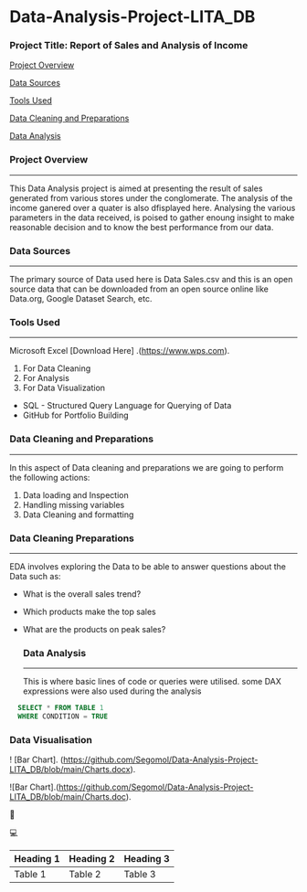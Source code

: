 # Data-Analysis-Project-LITA_DB

 ### Project Title:  Report of Sales and Analysis of Income
 
[Project Overview](#project-overview)

[Data Sources](#data-sources)

[Tools Used](#tools-used)

[Data Cleaning and Preparations](#data-cleaning-preparations)

[Data Analysis](#data-analysis)

### Project Overview
---
This Data Analysis project is aimed at presenting the result of sales generated from various stores under the conglomerate. The analysis of the income ganered over a quater is also dfisplayed here. Analysing the various parameters in the data received, is poised  to gather enoung insight to make reasonable decision and to know the best performance from our data.

### Data Sources
---
The primary source of Data used here is Data Sales.csv and this is an open source data that can be downloaded from an open source online like Data.org, Google Dataset Search, etc.

### Tools Used
---
Microsoft Excel [Download Here] .(https://www.wps.com).
  1. For Data Cleaning
  2. For Analysis 
  3. For Data Visualization

- SQL - Structured Query Language for Querying of Data
- GitHub for Portfolio Building

### Data Cleaning and Preparations
---
In this aspect of Data cleaning and preparations we are going to perform the following actions:
1. Data loading and Inspection
2. Handling missing variables
3. Data Cleaning and formatting

### Data Cleaning Preparations
---
EDA involves exploring the Data to be able to answer questions about the Data such as:
- What is the overall sales trend?
- Which products make the top sales
- What are the products on peak sales?

  ### Data Analysis
  ---
  This is where basic lines of code or queries were utilised. some DAX expressions were also used during the analysis
  
``` SQL
  SELECT * FROM TABLE 1
  WHERE CONDITION = TRUE
  ```
  
  ### Data Visualisation

! [Bar Chart]. (https://github.com/Segomol/Data-Analysis-Project-LITA_DB/blob/main/Charts.docx).
  
![Bar Chart].(https://github.com/Segomol/Data-Analysis-Project-LITA_DB/blob/main/Charts.doc).






🥇


💻

|Heading 1|Heading 2|Heading 3|
|---------|----------|---------|
|Table 1|Table 2|Table 3|
